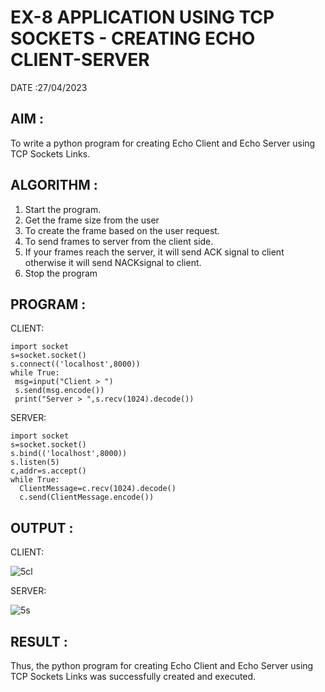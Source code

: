 # EX-8 APPLICATION USING TCP SOCKETS - CREATING ECHO CLIENT-SERVER

DATE :27/04/2023

## AIM :
To write a python program for creating Echo Client and Echo Server using TCP
Sockets Links.

## ALGORITHM :
1. Start the program.
2. Get the frame size from the user
3. To create the frame based on the user request.
4. To send frames to server from the client side.
5. If your frames reach the server, it will send ACK signal to client otherwise it will
send NACKsignal to client.
6. Stop the program

## PROGRAM :
CLIENT:
```
import socket
s=socket.socket()
s.connect(('localhost',8000))
while True:
 msg=input("Client > ")
 s.send(msg.encode())
 print("Server > ",s.recv(1024).decode())
 ```
 SERVER:
 ```
 import socket
 s=socket.socket()
 s.bind(('localhost',8000))
 s.listen(5)
 c,addr=s.accept()
 while True:
   ClientMessage=c.recv(1024).decode()
   c.send(ClientMessage.encode())
  ```
## OUTPUT :
CLIENT:

![5cl](https://github.com/Vanisha0609/EX-8/assets/119104009/055a2dbf-fb90-4fe2-beaa-256e255b88bb)

SERVER:

![5s](https://github.com/Vanisha0609/EX-8/assets/119104009/66674ebd-c1ae-4d36-88ca-64b4f2347278)

## RESULT :
Thus, the python program for creating Echo Client and Echo Server using TCP Sockets Links 
was successfully created and executed.
